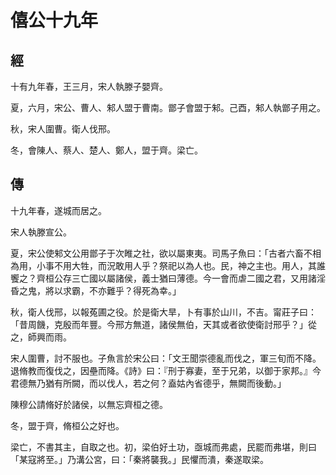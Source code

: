 # 僖公十九年
## 經

十有九年春，王三月，宋人執滕子嬰齊。

夏，六月，宋公、曹人、邾人盟于曹南。鄫子會盟于邾。己酉，邾人執鄫子用之。

秋，宋人圍曹。衛人伐邢。

冬，會陳人、蔡人、楚人、鄭人，盟于齊。梁亡。

## 傳

十九年春，遂城而居之。

宋人執滕宣公。

夏，宋公使邾文公用鄫子于次睢之社，欲以屬東夷。司馬子魚曰：「古者六畜不相為用，小事不用大牲，而況敢用人乎？祭祀以為人也。民，神之主也。用人，其誰饗之？齊桓公存三亡國以屬諸侯，義士猶曰薄德。今一會而虐二國之君，又用諸淫昏之鬼，將以求霸，不亦難乎？得死為幸。」

秋，衛人伐邢，以報菟圃之役。於是衛大旱，卜有事於山川，不吉。甯莊子曰：「昔周饑，克殷而年豐。今邢方無道，諸侯無伯，天其或者欲使衛討邢乎？」從之，師興而雨。

宋人圍曹，討不服也。子魚言於宋公曰：「文王聞崇德亂而伐之，軍三旬而不降。退脩教而復伐之，因壘而降。《詩》曰：『刑于寡妻，至于兄弟，以御于家邦。』今君德無乃猶有所闕，而以伐人，若之何？盍姑內省德乎，無闕而後動。」

陳穆公請脩好於諸侯，以無忘齊桓之德。

冬，盟于齊，脩桓公之好也。

梁亡，不書其主，自取之也。初，梁伯好土功，亟城而弗處，民罷而弗堪，則曰「某寇將至。」乃溝公宮，曰：「秦將襲我。」民懼而潰，秦遂取梁。

